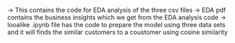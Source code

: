-> This contains the code for EDA analysis of the three csv files
-> EDA pdf contains the business insights which we get from the EDA analysis code
-> looalike .ipynb file has the code to prepare the model using three data sets and it will finds the similar customers to a coustomer using cosine similarity

